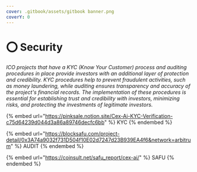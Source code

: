 ```yaml
---
cover: .gitbook/assets/gitbook banner.png
coverY: 0
---
```


# ⭕ Security

_ICO projects that have a KYC (Know Your Customer) process and auditing procedures in place provide investors with an additional layer of protection and credibility. KYC procedures help to prevent fraudulent activities, such as money laundering, while auditing ensures transparency and accuracy of the project's financial records. The implementation of these procedures is essential for establishing trust and credibility with investors, minimizing risks, and protecting the investments of legitimate investors._

{% embed url="https://pinksale.notion.site/Cex-Ai-KYC-Verification-c75d64239d044d3a86a89746decfc6bb" %}
KYC
{% endembed %}

{% embed url="https://blocksafu.com/project-detail/0x3A74a9032f731D504f10E02d7247d23B939EA4f6&network=arbitrum" %}
AUDIT
{% endembed %}

{% embed url="https://coinsult.net/safu_report/cex-ai/" %}
SAFU
{% endembed %}

